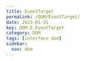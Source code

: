 ```yaml
---
title: EventTarget
permalink: /DOM/EventTarget/
date: 2023-01-31
key: DOM.E.EventTarget
category: DOM
tags: [interface dom]
sidebar:
  nav: dom
---
```

